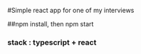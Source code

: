#Simple react app for one of my interviews

##npm install, then npm start

### stack : typescript + react
